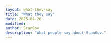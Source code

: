 ```yaml
---
layout: what-they-say
title: "What they say"
date: 2025-04-26
modified: 
author: ScanGov
description: "What people say about ScanGov."
---
```


